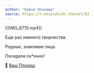 ```yaml
---
author: "Байки Плохиша"
source: https://t.me/plohish_channel/63
---
```


![[IMG_6710.mp4]]

Еще раз немного творчества. 

Родные, знакомые лица.

Посидели ох*енно!

🤝 [Ваш Плохиш](https://t.me/plohish_channel)